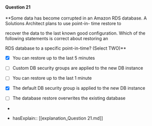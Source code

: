 #### Question  21


**Some data has become corrupted in an Amazon RDS database. A Solutions Architect plans to use point-in- time restore to

recover the data to the last known good configuration. Which of the following statements is correct about restoring an

RDS database to a specific point-in-time? (Select TWO)**


- [x] You can restore up to the last 5 minutes


- [ ] Custom DB security groups are applied to the new DB instance


- [ ] You can restore up to the last 1 minute


- [x] The default DB security group is applied to the new DB instance


- [ ] The database restore overwrites the existing database


*

- hasExplain:: [[explanation_Question  21.md]]